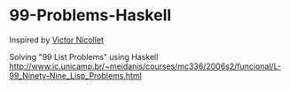 # 99-Problems-Haskell

Inspired by [Victor Nicollet](http://www.ic.unicamp.br/~meidanis/courses/mc336/2006s2/funcional/L-99_Ninety-Nine_Lisp_Problems.html)

Solving "99 List Problems" using Haskell http://www.ic.unicamp.br/~meidanis/courses/mc336/2006s2/funcional/L-99_Ninety-Nine_Lisp_Problems.html
